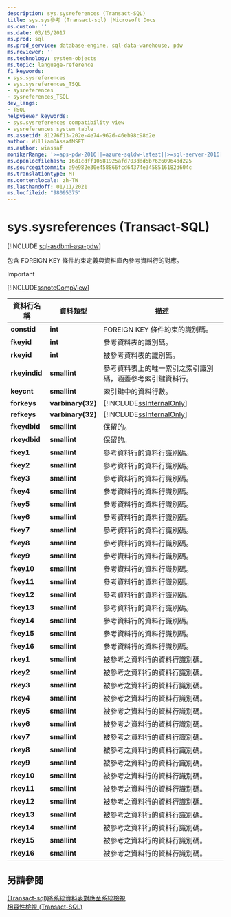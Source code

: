```yaml
---
description: sys.sysreferences (Transact-SQL)
title: sys.sys參考 (Transact-sql) |Microsoft Docs
ms.custom: ''
ms.date: 03/15/2017
ms.prod: sql
ms.prod_service: database-engine, sql-data-warehouse, pdw
ms.reviewer: ''
ms.technology: system-objects
ms.topic: language-reference
f1_keywords:
- sys.sysreferences
- sys.sysreferences_TSQL
- sysreferences
- sysreferences_TSQL
dev_langs:
- TSQL
helpviewer_keywords:
- sys.sysreferences compatibility view
- sysreferences system table
ms.assetid: 81276f13-202e-4e74-962d-46eb98c98d2e
author: WilliamDAssafMSFT
ms.author: wiassaf
monikerRange: '>=aps-pdw-2016||=azure-sqldw-latest||>=sql-server-2016||>=sql-server-linux-2017||=azuresqldb-mi-current'
ms.openlocfilehash: 16d1cdff10581925afd703ddd5b76260964dd225
ms.sourcegitcommit: a9e982e30e458866fcd64374e3458516182d604c
ms.translationtype: MT
ms.contentlocale: zh-TW
ms.lasthandoff: 01/11/2021
ms.locfileid: "98095375"
---
```

# <a name="syssysreferences-transact-sql"></a>sys.sysreferences (Transact-SQL)
[!INCLUDE [sql-asdbmi-asa-pdw](../../includes/applies-to-version/sql-asdbmi-asa-pdw.md)]

  包含 FOREIGN KEY 條件約束定義與資料庫內參考資料行的對應。  
  
> [!IMPORTANT]  
>  [!INCLUDE[ssnoteCompView](../../includes/ssnotecompview-md.md)]  
  
|資料行名稱|資料類型|描述|  
|-----------------|---------------|-----------------|  
|**constid**|**int**|FOREIGN KEY 條件約束的識別碼。|  
|**fkeyid**|**int**|參考資料表的識別碼。|  
|**rkeyid**|**int**|被參考資料表的識別碼。|  
|**rkeyindid**|**smallint**|參考資料表上的唯一索引之索引識別碼，涵蓋參考索引鍵資料行。|  
|**keycnt**|**smallint**|索引鍵中的資料行數。|  
|**forkeys**|**varbinary(32)**|[!INCLUDE[ssInternalOnly](../../includes/ssinternalonly-md.md)]|  
|**refkeys**|**varbinary(32)**|[!INCLUDE[ssInternalOnly](../../includes/ssinternalonly-md.md)]|  
|**fkeydbid**|**smallint**|保留的。|  
|**rkeydbid**|**smallint**|保留的。|  
|**fkey1**|**smallint**|參考資料行的資料行識別碼。|  
|**fkey2**|**smallint**|參考資料行的資料行識別碼。|  
|**fkey3**|**smallint**|參考資料行的資料行識別碼。|  
|**fkey4**|**smallint**|參考資料行的資料行識別碼。|  
|**fkey5**|**smallint**|參考資料行的資料行識別碼。|  
|**fkey6**|**smallint**|參考資料行的資料行識別碼。|  
|**fkey7**|**smallint**|參考資料行的資料行識別碼。|  
|**fkey8**|**smallint**|參考資料行的資料行識別碼。|  
|**fkey9**|**smallint**|參考資料行的資料行識別碼。|  
|**fkey10**|**smallint**|參考資料行的資料行識別碼。|  
|**fkey11**|**smallint**|參考資料行的資料行識別碼。|  
|**fkey12**|**smallint**|參考資料行的資料行識別碼。|  
|**fkey13**|**smallint**|參考資料行的資料行識別碼。|  
|**fkey14**|**smallint**|參考資料行的資料行識別碼。|  
|**fkey15**|**smallint**|參考資料行的資料行識別碼。|  
|**fkey16**|**smallint**|參考資料行的資料行識別碼。|  
|**rkey1**|**smallint**|被參考之資料行的資料行識別碼。|  
|**rkey2**|**smallint**|被參考之資料行的資料行識別碼。|  
|**rkey3**|**smallint**|被參考之資料行的資料行識別碼。|  
|**rkey4**|**smallint**|被參考之資料行的資料行識別碼。|  
|**rkey5**|**smallint**|被參考之資料行的資料行識別碼。|  
|**rkey6**|**smallint**|被參考之資料行的資料行識別碼。|  
|**rkey7**|**smallint**|被參考之資料行的資料行識別碼。|  
|**rkey8**|**smallint**|被參考之資料行的資料行識別碼。|  
|**rkey9**|**smallint**|被參考之資料行的資料行識別碼。|  
|**rkey10**|**smallint**|被參考之資料行的資料行識別碼。|  
|**rkey11**|**smallint**|被參考之資料行的資料行識別碼。|  
|**rkey12**|**smallint**|被參考之資料行的資料行識別碼。|  
|**rkey13**|**smallint**|被參考之資料行的資料行識別碼。|  
|**rkey14**|**smallint**|被參考之資料行的資料行識別碼。|  
|**rkey15**|**smallint**|被參考之資料行的資料行識別碼。|  
|**rkey16**|**smallint**|被參考之資料行的資料行識別碼。|  
  
## <a name="see-also"></a>另請參閱  
 [&#40;Transact-sql&#41;將系統資料表對應至系統檢視 ](../../relational-databases/system-tables/mapping-system-tables-to-system-views-transact-sql.md)   
 [相容性檢視 &#40;Transact-SQL&#41;](~/relational-databases/system-compatibility-views/system-compatibility-views-transact-sql.md)  
  
  

